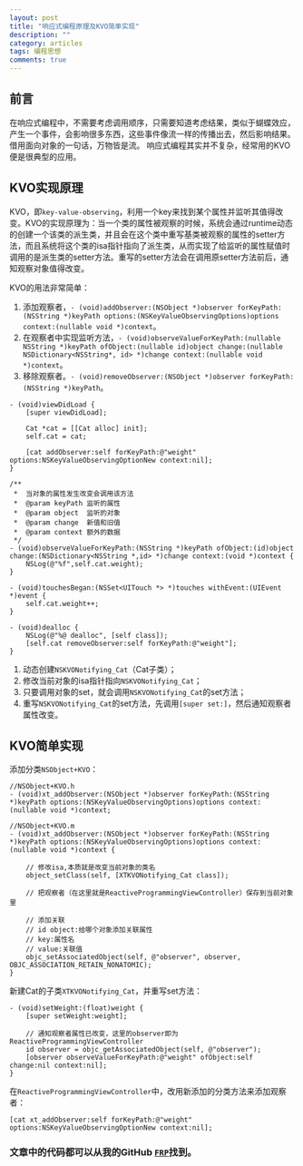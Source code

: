 ```yaml
---
layout: post
title: "响应式编程原理及KVO简单实现"
description: ""
category: articles
tags: 编程思想
comments: true
---
```


## 前言

在响应式编程中，不需要考虑调用顺序，只需要知道考虑结果，类似于蝴蝶效应，产生一个事件，会影响很多东西，这些事件像流一样的传播出去，然后影响结果。借用面向对象的一句话，万物皆是流。
响应式编程其实并不复杂，经常用的KVO便是很典型的应用。

## KVO实现原理

KVO，即`key-value-observing`，利用一个key来找到某个属性并监听其值得改变。KVO的实现原理为：当一个类的属性被观察的时候，系统会通过runtime动态的创建一个该类的派生类，并且会在这个类中重写基类被观察的属性的setter方法，而且系统将这个类的isa指针指向了派生类，从而实现了给监听的属性赋值时调用的是派生类的setter方法。重写的setter方法会在调用原setter方法前后，通知观察对象值得改变。

KVO的用法非常简单：

1. 添加观察者，`- (void)addObserver:(NSObject *)observer forKeyPath:(NSString *)keyPath options:(NSKeyValueObservingOptions)options context:(nullable void *)context`。
2. 在观察者中实现监听方法，`- (void)observeValueForKeyPath:(nullable NSString *)keyPath ofObject:(nullable id)object change:(nullable NSDictionary<NSString*, id> *)change context:(nullable void *)context`。
3. 移除观察者。`- (void)removeObserver:(NSObject *)observer forKeyPath:(NSString *)keyPath`。

```objc
- (void)viewDidLoad {
    [super viewDidLoad];
    
    Cat *cat = [[Cat alloc] init];
    self.cat = cat;
    
    [cat addObserver:self forKeyPath:@"weight" options:NSKeyValueObservingOptionNew context:nil];
}

/**
 *  当对象的属性发生改变会调用该方法
 *  @param keyPath 监听的属性
 *  @param object  监听的对象
 *  @param change  新值和旧值
 *  @param context 额外的数据
 */
- (void)observeValueForKeyPath:(NSString *)keyPath ofObject:(id)object change:(NSDictionary<NSString *,id> *)change context:(void *)context {
    NSLog(@"%f",self.cat.weight);
}

- (void)touchesBegan:(NSSet<UITouch *> *)touches withEvent:(UIEvent *)event {
    self.cat.weight++;
}

- (void)dealloc {
    NSLog(@"%@ dealloc", [self class]);
    [self.cat removeObserver:self forKeyPath:@"weight"];
}
```

1. 动态创建`NSKVONotifying_Cat`（Cat子类）；
2. 修改当前对象的isa指针指向`NSKVONotifying_Cat`；
3. 只要调用对象的set，就会调用`NSKVONotifying_Cat`的set方法；
4. 重写`NSKVONotifying_Cat`的set方法，先调用`[super set:]`，然后通知观察者属性改变。

## KVO简单实现

添加分类`NSObject+KVO`：

```objc
//NSObject+KVO.h
- (void)xt_addObserver:(NSObject *)observer forKeyPath:(NSString *)keyPath options:(NSKeyValueObservingOptions)options context:(nullable void *)context;

//NSObject+KVO.m
- (void)xt_addObserver:(NSObject *)observer forKeyPath:(NSString *)keyPath options:(NSKeyValueObservingOptions)options context:(nullable void *)context {
    
    // 修改isa,本质就是改变当前对象的类名
    object_setClass(self, [XTKVONotifying_Cat class]);
    
    // 把观察者（在这里就是ReactiveProgrammingViewController）保存到当前对象里
    
    // 添加关联
    // id object:给哪个对象添加关联属性
    // key:属性名
    // value:关联值
    objc_setAssociatedObject(self, @"observer", observer, OBJC_ASSOCIATION_RETAIN_NONATOMIC);
}
```

新建Cat的子类`XTKVONotifying_Cat`，并重写set方法：

```objc
- (void)setWeight:(float)weight {
    [super setWeight:weight];
    
    // 通知观察者属性已改变，这里的observer即为ReactiveProgrammingViewController
    id observer = objc_getAssociatedObject(self, @"observer");
    [observer observeValueForKeyPath:@"weight" ofObject:self change:nil context:nil];
}
```

在`ReactiveProgrammingViewController`中，改用新添加的分类方法来添加观察者：

```objc
[cat xt_addObserver:self forKeyPath:@"weight" options:NSKeyValueObservingOptionNew context:nil];
```


### 文章中的代码都可以从我的GitHub [`FRP`](https://github.com/lettleprince/FRP)找到。


